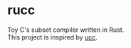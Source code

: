 # rucc
Toy C's subset compiler written in Rust.<br>
This project is inspired by [ucc](https://github.com/ucchiee/ucc/).

